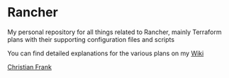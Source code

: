 # Rancher

My personal repository for all things related to Rancher, mainly Terraform plans with their supporting configuration files and scripts

You can find detailed explanations for the various plans on my [Wiki](https://chfrank-cgn.github.io/)

[Christian Frank](http://www.chfrank.net/)
